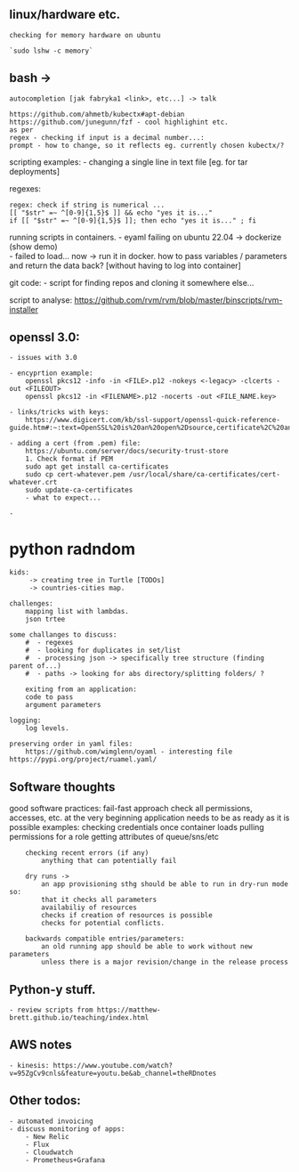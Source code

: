## linux/hardware etc.

    checking for memory hardware on ubuntu

    `sudo lshw -c memory`



## bash -> 
    autocompletion [jak fabryka1 <link>, etc...] -> talk

    https://github.com/ahmetb/kubectx#apt-debian 
    https://github.com/junegunn/fzf - cool highlighint etc.
    as per 
    regex - checking if input is a decimal number...:
    prompt - how to change, so it reflects eg. currently chosen kubectx/?

scripting examples:
    - changing a single line in text file
    [eg. for tar deployments]

regexes:

    regex: check if string is numerical ...
    [[ "$str" =~ ^[0-9]{1,5}$ ]] && echo "yes it is..." 
    if [[ "$str" =~ ^[0-9]{1,5}$ ]]; then echo "yes it is..." ; fi


running scripts in containers.
    - eyaml failing on ubuntu 22.04 -> dockerize (show demo)        
    - failed to load...
        now -> run it in docker.
        how to pass variables / parameters and return the data back? [without having to log into container]

git code:
    - script for finding repos and cloning it somewhere else...



script to analyse:
    https://github.com/rvm/rvm/blob/master/binscripts/rvm-installer





## openssl 3.0:

    - issues with 3.0

    - encyprtion example:
        openssl pkcs12 -info -in <FILE>.p12 -nokeys <-legacy> -clcerts -out <FILEOUT>
        openssl pkcs12 -in <FILENAME>.p12 -nocerts -out <FILE_NAME.key>

    - links/tricks with keys:
        https://www.digicert.com/kb/ssl-support/openssl-quick-reference-guide.htm#:~:text=OpenSSL%20is%20an%20open%2Dsource,certificate%2C%20and%20identify%20certificate%20information.

    - adding a cert (from .pem) file:
        https://ubuntu.com/server/docs/security-trust-store 
        1. Check format if PEM
        sudo apt get install ca-certificates
        sudo cp cert-whatever.pem /usr/local/share/ca-certificates/cert-whatever.crt
        sudo update-ca-certificates
        - what to expect...

    - 

# python radndom

    kids:
         -> creating tree in Turtle [TODOs]
         -> countries-cities map.

    challenges:
        mapping list with lambdas.
        json trtee

    some challanges to discuss:
        #  - regexes
        #  - looking for duplicates in set/list
        #  - processing json -> specifically tree structure (finding parent of...)
        #  - paths -> looking for abs directory/splitting folders/ ?

        exiting from an application:
        code to pass
        argument parameters

    logging:
        log levels.

    preserving order in yaml files:
        https://github.com/wimglenn/oyaml - interesting file https://pypi.org/project/ruamel.yaml/ 


## Software thoughts

good software practices:
    fail-fast approach
        check all permissions, accesses, etc. at the very beginning
        application needs to be as ready as it is possible
        examples:
            checking credentials once container loads
            pulling permissions for a role
            getting attributes of queue/sns/etc

        checking recent errors (if any)
            anything that can potentially fail
    
        dry runs ->
            an app provisioning sthg should be able to run in dry-run mode so:
            that it checks all parameters
            availabiliy of resources
            checks if creation of resources is possible
            checks for potential conflicts.

        backwards compatible entries/parameters:	
            an old running app should be able to work without new parameters
            unless there is a major revision/change in the release process

## Python-y stuff.

    - review scripts from https://matthew-brett.github.io/teaching/index.html 

## AWS notes

    - kinesis: https://www.youtube.com/watch?v=95ZgCv9cnls&feature=youtu.be&ab_channel=theRDnotes 

## Other todos:

    - automated invoicing
    - discuss monitoring of apps:
        - New Relic
        - Flux
        - Cloudwatch
        - Prometheus+Grafana

    